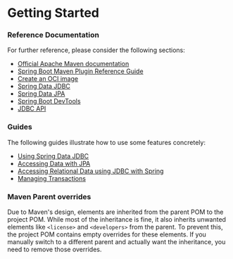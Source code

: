 # Getting Started

### Reference Documentation
For further reference, please consider the following sections:

* [Official Apache Maven documentation](https://maven.apache.org/guides/index.html)
* [Spring Boot Maven Plugin Reference Guide](https://docs.spring.io/spring-boot/docs/3.3.1.RELEASE/maven-plugin/reference/html/)
* [Create an OCI image](https://docs.spring.io/spring-boot/docs/3.3.1.RELEASE/maven-plugin/reference/html/#build-image)
* [Spring Data JDBC](https://docs.spring.io/spring-boot/docs/3.3.1.RELEASE/reference/htmlsingle/index.html#data.sql.jdbc)
* [Spring Data JPA](https://docs.spring.io/spring-boot/docs/3.3.1.RELEASE/reference/htmlsingle/index.html#data.sql.jpa-and-spring-data)
* [Spring Boot DevTools](https://docs.spring.io/spring-boot/docs/3.3.1.RELEASE/reference/htmlsingle/index.html#using.devtools)
* [JDBC API](https://docs.spring.io/spring-boot/docs/3.3.1.RELEASE/reference/htmlsingle/index.html#data.sql)

### Guides
The following guides illustrate how to use some features concretely:

* [Using Spring Data JDBC](https://github.com/spring-projects/spring-data-examples/tree/master/jdbc/basics)
* [Accessing Data with JPA](https://spring.io/guides/gs/accessing-data-jpa/)
* [Accessing Relational Data using JDBC with Spring](https://spring.io/guides/gs/relational-data-access/)
* [Managing Transactions](https://spring.io/guides/gs/managing-transactions/)

### Maven Parent overrides

Due to Maven's design, elements are inherited from the parent POM to the project POM.
While most of the inheritance is fine, it also inherits unwanted elements like `<license>` and `<developers>` from the parent.
To prevent this, the project POM contains empty overrides for these elements.
If you manually switch to a different parent and actually want the inheritance, you need to remove those overrides.

